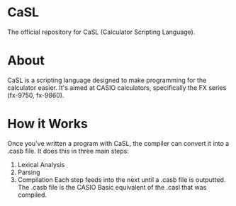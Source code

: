 # CaSL
The official repository for CaSL (Calculator Scripting Language).

# About
CaSL is a scripting language designed to make programming for the calculator easier. It's aimed at CASIO calculators, specifically the FX series (fx-9750, fx-9860).

# How it Works
Once you've written a program with CaSL, the compiler can convert it into a .casb file. It does this in three main steps:
1. Lexical Analysis
2. Parsing
3. Compilation
Each step feeds into the next until a .casb file is outputted. The .casb file is the CASIO Basic equivalent of the .casl that was compiled.
